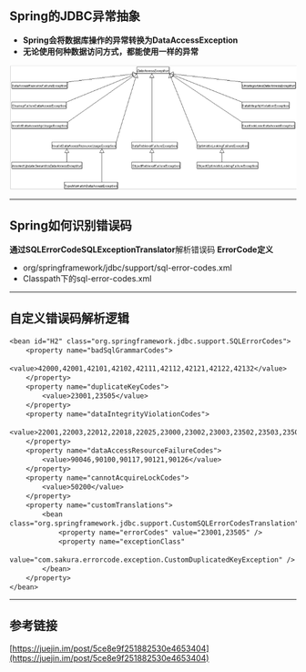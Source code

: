## Spring的JDBC异常抽象

* **Spring会将数据库操作的异常转换为DataAccessException**
* **无论使用何种数据访问方式，都能使用一样的异常**

![img.png](images/img.png)

***

## Spring如何识别错误码

**通过SQLErrorCodeSQLExceptionTranslator**解析错误码
**ErrorCode定义**
* org/springframework/jdbc/support/sql-error-codes.xml
* Classpath下的sql-error-codes.xml



***

## 自定义错误码解析逻辑
    <bean id="H2" class="org.springframework.jdbc.support.SQLErrorCodes">
        <property name="badSqlGrammarCodes">
            <value>42000,42001,42101,42102,42111,42112,42121,42122,42132</value>
        </property>
        <property name="duplicateKeyCodes">
            <value>23001,23505</value>
        </property>
        <property name="dataIntegrityViolationCodes">
            <value>22001,22003,22012,22018,22025,23000,23002,23003,23502,23503,23506,23507,23513</value>
        </property>
        <property name="dataAccessResourceFailureCodes">
            <value>90046,90100,90117,90121,90126</value>
        </property>
        <property name="cannotAcquireLockCodes">
            <value>50200</value>
        </property>
        <property name="customTranslations">
            <bean class="org.springframework.jdbc.support.CustomSQLErrorCodesTranslation">
                <property name="errorCodes" value="23001,23505" />
                <property name="exceptionClass"
                          value="com.sakura.errorcode.exception.CustomDuplicatedKeyException" />
            </bean>
        </property>
    </bean>

***

## 参考链接
[https://juejin.im/post/5ce8e9f251882530e4653404](https://juejin.im/post/5ce8e9f251882530e4653404)